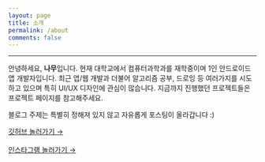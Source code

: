 ```yaml
---
layout: page
title: 소개
permalink: /about
comments: false
---
```


---

안녕하세요, **나무**입니다. 현재 대학교에서 컴퓨터과학과를 재학중이며 1인 안드로이드 앱 개발자입니다. 최근 앱/웹 개발과 더불어 알고리즘 공부, 드로잉 등 여러가지를 시도하고 있으며 특히 UI/UX 디자인에 관심이 많습니다. 지금까지 진행했던 프로젝트들은 프로젝트 페이지를 참고해주세요.

블로그 주제는 특별히 정해져 있지 않고 자유롭게 포스팅이 올라갑니다 :)

<a target="_blank" href="{{ author.github }}" class="btn btn-dark"> 깃허브 놀러가기 &rarr;</a>
<br/><br/>
<a target="_blank" href="{{ author.instagram}}" class="btn btn-dark"> 인스타그램 놀러가기 &rarr;</a>



